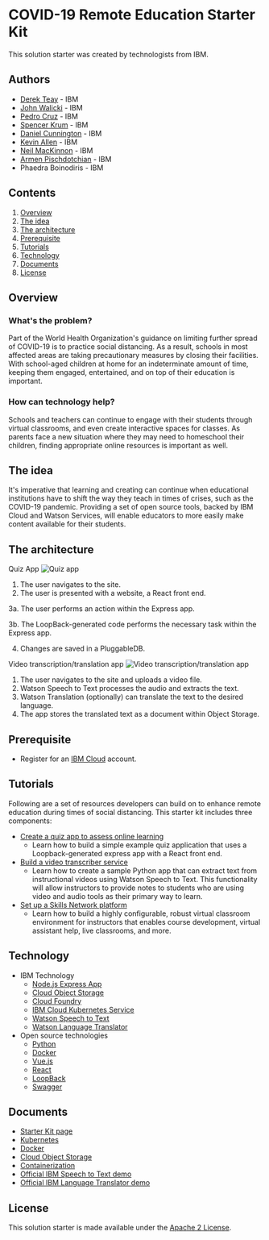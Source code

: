 # COVID-19 Remote Education Starter Kit

This solution starter was created by technologists from IBM.

## Authors

- [Derek Teay](https://developer.ibm.com/profiles/derek.teay/) - IBM
- [John Walicki](https://developer.ibm.com/profiles/walicki/) - IBM
- [Pedro Cruz](https://developer.ibm.com/profiles/pedro.cruz/) - IBM
- [Spencer Krum](https://developer.ibm.com/profiles/skrum/) - IBM
- [Daniel Cunnington](https://developer.ibm.com/profiles/dancunnington/) - IBM
- [Kevin Allen](https://developer.ibm.com/profiles/kallen/) - IBM
- [Neil MacKinnon](https://developer.ibm.com/profiles/neilmack/) - IBM
- [Armen Pischdotchian](https://developer.ibm.com/profiles/apischdo/) - IBM
- Phaedra Boinodiris - IBM

## Contents

1. [Overview](#overview)
1. [The idea](#the-idea)
1. [The architecture](#the-architecture)
1. [Prerequisite](#prerequisite)
1. [Tutorials](#tutorials)
1. [Technology](#technology)
1. [Documents](#documents)
1. [License](#license)

## Overview

### What's the problem?
Part of the World Health Organization's guidance on limiting further spread of COVID-19 is to practice social distancing. As a result, schools in most affected areas are taking precautionary measures by closing their facilities. With school-aged children at home for an indeterminate amount of time,  keeping them engaged, entertained, and on top of their education is important. 

### How can technology help?
Schools and teachers can continue to engage with their students through virtual classrooms, and even create interactive spaces for classes. As parents face a new situation where they may need to homeschool their children, finding appropriate online resources is important as well. 

## The idea
It's imperative that learning and creating can continue when educational institutions have to shift the way they teach in times of crises, such as the COVID-19 pandemic. Providing a set of open source tools, backed by IBM Cloud and Watson Services, will enable educators to more easily make content available for their students.

## The architecture

Quiz App
![Quiz app](https://developer.ibm.com/developer/tutorials/cfc-starter-kit-quiz-app-example/images/cfc-covid19-remote-education-diagram-1.png)

1. The user navigates to the site.
2. The user is presented with a website, a React front end.

3a. The user performs an action within the Express app.

3b. The LoopBack-generated code performs the necessary task within the Express app.

4. Changes are saved in a PluggableDB.

Video transcription/translation app
![Video transcription/translation app](https://developer.ibm.com/developer/tutorials/cfc-starter-kit-speech-to-text-app-example/images/cfc-covid19-remote-education-diagram-2.png)

1. The user navigates to the site and uploads a video file.
2. Watson Speech to Text processes the audio and extracts the text.
3. Watson Translation (optionally) can translate the text to the desired language.
4. The app stores the translated text as a document within Object Storage.

## Prerequisite
- Register for an [IBM Cloud](https://www.ibm.com/account/reg/us-en/signup?formid=urx-42793&eventid=cfc-2020?cm_mmc=OSocial_Blog-_-Audience+Developer_Developer+Conversation-_-WW_WW-_-cfc-2020-ghub-starterkit-education_ov75914&cm_mmca1=000039JL&cm_mmca2=10008917) account. 

## Tutorials
Following are a set of resources developers can build on to enhance remote education during times of social distancing. This starter kit includes three components: 

- [Create a quiz app to assess online learning](https://developer.ibm.com/tutorials/cfc-starter-kit-quiz-app-example/)
  - Learn how to build a simple example quiz application that uses a Loopback-generated express app with a React front end.
- [Build a video transcriber service](https://developer.ibm.com/tutorials/cfc-starter-kit-speech-to-text-app-example/)
  - Learn how to create a sample Python app that can extract text from instructional videos using Watson Speech to Text. This functionality will allow instructors to provide notes to students who are using video and audio tools as their primary way to learn. 
- [Set up a Skills Network platform](https://developer.ibm.com/tutorials/cfc-starter-kit-skills-network-implementation/)
  - Learn how to build a highly configurable, robust virtual classroom environment for instructors that enables course development, virtual assistant help, live classrooms, and more.

## Technology
- IBM Technology
  - [Node.js Express App](https://developer.ibm.com/technologies/node-js/)
  - [Cloud Object Storage](https://www.ibm.com/cloud/object-storage)
  - [Cloud Foundry](https://www.ibm.com/cloud/cloud-foundry)
  - [IBM Cloud Kubernetes Service](https://www.ibm.com/cloud/container-service/)
  - [Watson Speech to Text](https://www.ibm.com/cloud/watson-speech-to-text)
  - [Watson Language Translator](https://www.ibm.com/watson/services/language-translator/)
- Open source technologies
  - [Python](https://www.python.org/)
  - [Docker](https://www.docker.com/)
  - [Vue.js](https://vuejs.org/)
  - [React](https://reactjs.org/)
  - [LoopBack](https://loopback.io/)
  - [Swagger](https://swagger.io/)

## Documents
- [Starter Kit page](https://developer.ibm.com/callforcode/getstarted/covid-19/remote-education/)
- [Kubernetes](https://www.ibm.com/cloud/learn/kubernetes)
- [Docker](https://www.ibm.com/cloud/learn/docker)
- [Cloud Object Storage](https://www.ibm.com/cloud/learn/object-storage)
- [Containerization](https://www.ibm.com/cloud/learn/containerization)
- [Official IBM Speech to Text demo](https://speech-to-text-demo.ng.bluemix.net/)
- [Official IBM Language Translator demo](https://language-translator-demo.ng.bluemix.net/)

## License
This solution starter is made available under the [Apache 2 License](LICENSE).

